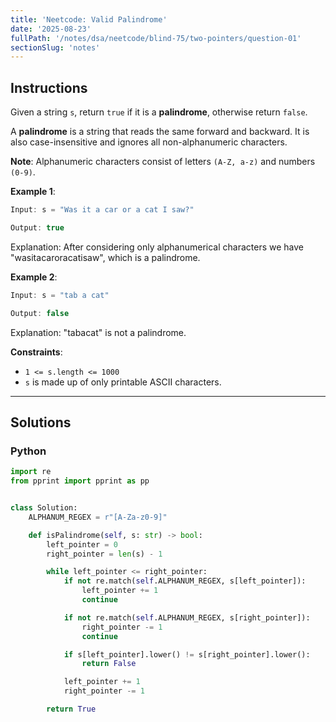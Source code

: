 ```yaml
---
title: 'Neetcode: Valid Palindrome'
date: '2025-08-23'
fullPath: '/notes/dsa/neetcode/blind-75/two-pointers/question-01'
sectionSlug: 'notes'
---
```


## Instructions

Given a string `s`, return `true` if it is a **palindrome**, otherwise return `false`.

A **palindrome** is a string that reads the same forward and backward. It is also case-insensitive and ignores all non-alphanumeric characters.

**Note**: Alphanumeric characters consist of letters `(A-Z, a-z)` and numbers `(0-9)`.

**Example 1**:

```java
Input: s = "Was it a car or a cat I saw?"

Output: true
```

Explanation: After considering only alphanumerical characters we have "wasitacaroracatisaw", which is a palindrome.

**Example 2**:

```java
Input: s = "tab a cat"

Output: false
```

Explanation: "tabacat" is not a palindrome.

**Constraints**:

- `1 <= s.length <= 1000`
- `s` is made up of only printable ASCII characters.

---

## Solutions

### Python

```python
import re
from pprint import pprint as pp


class Solution:
    ALPHANUM_REGEX = r"[A-Za-z0-9]"

    def isPalindrome(self, s: str) -> bool:
        left_pointer = 0
        right_pointer = len(s) - 1

        while left_pointer <= right_pointer:
            if not re.match(self.ALPHANUM_REGEX, s[left_pointer]):
                left_pointer += 1
                continue

            if not re.match(self.ALPHANUM_REGEX, s[right_pointer]):
                right_pointer -= 1
                continue

            if s[left_pointer].lower() != s[right_pointer].lower():
                return False

            left_pointer += 1
            right_pointer -= 1

        return True

```
